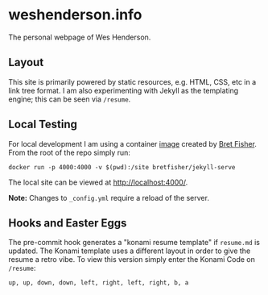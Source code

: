 # weshenderson.info
The personal webpage of Wes Henderson.

## Layout
This site is primarily powered by static resources, e.g. HTML, CSS, etc in a link tree format. I am also experimenting with Jekyll as the templating engine; this can be seen via `/resume`.

## Local Testing
For local development I am using a container [image](https://hub.docker.com/r/bretfisher/jekyll-serve) created by [Bret Fisher](https://github.com/BretFisher). From the root of the repo simply run:

```
docker run -p 4000:4000 -v $(pwd):/site bretfisher/jekyll-serve
```

The local site can be viewed at [http://localhost:4000/](http://localhost:4000/).

**Note:** Changes to `_config.yml` require a reload of the server.

## Hooks and Easter Eggs

The pre-commit hook generates a "konami resume template" if `resume.md` is updated. The Konami template uses a different layout in order to give the resume a retro vibe. To view this version simply enter the Konami Code on `/resume`:

```
up, up, down, down, left, right, left, right, b, a
```
